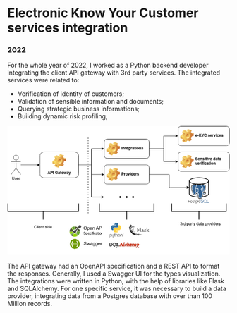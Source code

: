 # Electronic Know Your Customer services integration

### 2022

 For the whole year of 2022, I worked as a Python backend developer integrating the client API gateway with 3rd party services. The integrated services were related to:

- Verification of identity of customers;
- Validation of sensible information and documents;
- Querying strategic business informations;
- Building dynamic risk profiling;

![](./images/11_1.png)

The API gateway had an OpenAPI specification and a REST API to format the responses. Generally, I used a Swagger UI for the types visualization. The integrations were written in Python, with the help of libraries like Flask and SQLAlchemy. For one specific service, it was necessary to build a data provider, integrating data from a Postgres database with over than 100 Million records.


